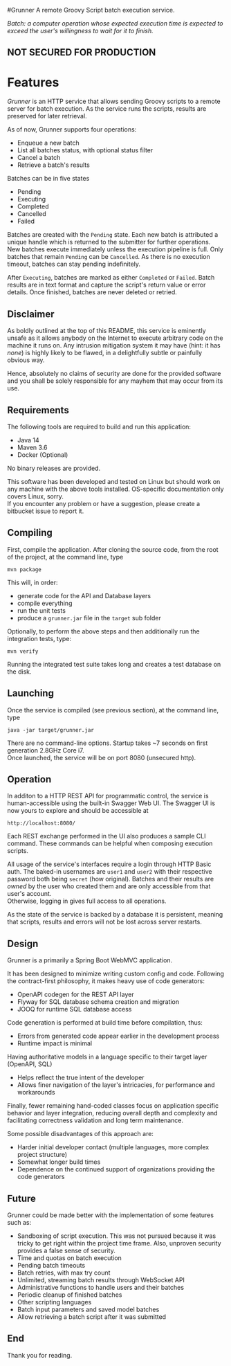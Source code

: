 #Grunner
A remote Groovy Script batch execution service. 

_Batch: a computer operation whose expected execution time is expected to exceed the user's willingness to wait for it to finish._

**NOT SECURED FOR PRODUCTION**
---

# Features
_Grunner_ is an HTTP service that allows sending Groovy scripts to a remote server for batch execution.
As the service runs the scripts, results are preserved for later retrieval.   

As of now, Grunner supports four operations:
- Enqueue a new batch
- List all batches status, with optional status filter
- Cancel a batch 
- Retrieve a batch's results

Batches can be in five states 
- Pending
- Executing
- Completed
- Cancelled
- Failed
 
Batches are created with the `Pending` state.
Each new batch is attributed a unique handle which is returned to the submitter for further operations.  
New batches execute immediately unless the execution pipeline is full.
Only batches that remain `Pending` can be `Cancelled`.
As there is no execution timeout, batches can stay pending indefinitely.

After `Executing`, batches are marked as either `Completed` or `Failed`.
Batch results are in text format and capture the script's return value or error details. 
Once finished, batches are never deleted or retried.

## Disclaimer 
As boldly outlined at the top of this README, this service is eminently unsafe 
as it allows anybody on the Internet to execute arbitrary code on the machine it runs on.
Any intrusion mitigation system it may have (hint: it has _none_) 
is highly likely to be flawed, in a delightfully subtle or painfully obvious way.
   
Hence, absolutely no claims of security are done for the provided software 
and you shall be solely responsible for any mayhem that may occur from its use.  

## Requirements
The following tools are required to build and run this application:
- Java 14
- Maven 3.6
- Docker (Optional)

No binary releases are provided.

This software has been developed and tested on Linux but should work on any machine with the above tools installed.
OS-specific documentation only covers Linux, sorry.  
If you encounter any problem or have a suggestion, please create a bitbucket issue to report it. 

## Compiling
First, compile the application.
After cloning the source code, from the root of the project, at the command line, type
```
mvn package
```
This will, in order:
- generate code for the API and Database layers
- compile everything
- run the unit tests 
- produce a `grunner.jar` file in the `target` sub folder  

Optionally, to perform the above steps and then additionally run the integration tests, type:
```
mvn verify
```
Running the integrated test suite takes long and creates a test database on the disk.  

## Launching
Once the service is compiled (see previous section), at the command line, type
```
java -jar target/grunner.jar
```
There are no command-line options.
Startup takes ~7 seconds on first generation 2.8GHz Core i7.  
Once launched, the service will be on port 8080 (unsecured http). 

## Operation

In additon to a HTTP REST API for programmatic control, 
the service is human-accessible using the built-in Swagger Web UI.
The Swagger UI is now yours to explore and should be accessible at
```
http://localhost:8080/
```

Each REST exchange performed in the UI also produces a sample CLI command.
These commands can be helpful when composing execution scripts.


All usage of the service's interfaces require a login through HTTP Basic auth. 
The baked-in usernames are `user1` and `user2` with their respective password both being `secret` (how original).
Batches and their results are _owned_ by the user who created them and are only accessible from that user's account.   
Otherwise, logging in gives full access to all operations.

As the state of the service is backed by a database it is persistent, 
meaning that scripts, results and errors will not be lost across server restarts. 
 
## Design
Grunner is a primarily a Spring Boot WebMVC application.

It has been designed to minimize writing custom config and code.
Following the contract-first philosophy, it makes heavy use of code generators:
- OpenAPI codegen for the REST API layer
- Flyway for SQL database schema creation and migration
- JOOQ for runtime SQL database access

Code generation is performed at build time before compilation, thus:
- Errors from generated code appear earlier in the development process
- Runtime impact is minimal 
 
Having authoritative models in a language specific to their target layer (OpenAPI, SQL) 
- Helps reflect the true intent of the developer 
- Allows finer navigation of the layer's intricacies, for performance and workarounds

Finally, fewer remaining hand-coded classes focus on application specific behavior and layer integration, 
reducing overall depth and complexity and facilitating correctness validation and long term maintenance.  

Some possible disadvantages of this approach are:
- Harder initial developer contact (multiple languages, more complex project structure)
- Somewhat longer build times
- Dependence on the continued support of organizations providing the code generators 

## Future
Grunner could be made better with the implementation of some features such as:
- Sandboxing of script execution.
    This was not pursued because it was tricky to get right within the project time frame. 
    Also, unproven security provides a false sense of security.
- Time and quotas on batch execution 
- Pending batch timeouts
- Batch retries, with max try count
- Unlimited, streaming batch results through WebSocket API
- Administrative functions to handle users and their batches
- Periodic cleanup of finished batches
- Other scripting languages
- Batch input parameters and saved model batches
- Allow retrieving a batch script after it was submitted 

## End 
Thank you for reading.